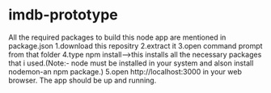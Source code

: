 # imdb-prototype
All the required packages to build this node app are mentioned in package.json
1.download this repositry
2.extract it
3.open command prompt from that folder
4.type npm install-->this installs all the necessary packages that i used.(Note:- node must be installed in your system and alson install nodemon-an npm package.)
5.open http://localhost:3000 in your web browser. The app should be up and running.
